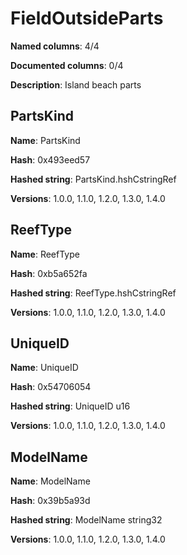 # FieldOutsideParts
**Named columns**: 4/4

**Documented columns**: 0/4

**Description**: Island beach parts
## PartsKind

**Name**: PartsKind

**Hash**: 0x493eed57

**Hashed string**: PartsKind.hshCstringRef

**Versions**: 1.0.0, 1.1.0, 1.2.0, 1.3.0, 1.4.0

## ReefType

**Name**: ReefType

**Hash**: 0xb5a652fa

**Hashed string**: ReefType.hshCstringRef

**Versions**: 1.0.0, 1.1.0, 1.2.0, 1.3.0, 1.4.0

## UniqueID

**Name**: UniqueID

**Hash**: 0x54706054

**Hashed string**: UniqueID u16

**Versions**: 1.0.0, 1.1.0, 1.2.0, 1.3.0, 1.4.0

## ModelName

**Name**: ModelName

**Hash**: 0x39b5a93d

**Hashed string**: ModelName string32

**Versions**: 1.0.0, 1.1.0, 1.2.0, 1.3.0, 1.4.0

